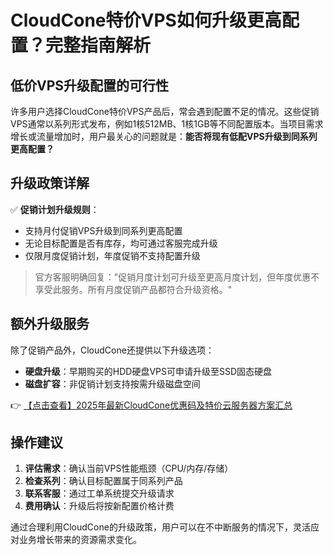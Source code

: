 # CloudCone特价VPS如何升级更高配置？完整指南解析

## 低价VPS升级配置的可行性

许多用户选择CloudCone特价VPS产品后，常会遇到配置不足的情况。这些促销VPS通常以系列形式发布，例如1核512MB、1核1GB等不同配置版本。当项目需求增长或流量增加时，用户最关心的问题就是：**能否将现有低配VPS升级到同系列更高配置？**

## 升级政策详解

✅ **促销计划升级规则**：
- 支持月付促销VPS升级到同系列更高配置
- 无论目标配置是否有库存，均可通过客服完成升级
- 仅限月度促销计划，年度促销不支持配置升级

> 官方客服明确回复："促销月度计划可升级至更高月度计划，但年度优惠不享受此服务。所有月度促销产品都符合升级资格。"

## 额外升级服务

除了促销产品外，CloudCone还提供以下升级选项：
- **硬盘升级**：早期购买的HDD硬盘VPS可申请升级至SSD固态硬盘
- **磁盘扩容**：非促销计划支持按需升级磁盘空间

👉 [【点击查看】2025年最新CloudCone优惠码及特价云服务器方案汇总](https://bit.ly/Cloudcone)

## 操作建议

1. **评估需求**：确认当前VPS性能瓶颈（CPU/内存/存储）
2. **检查系列**：确认目标配置属于同系列产品
3. **联系客服**：通过工单系统提交升级请求
4. **费用确认**：升级后将按新配置价格计费

通过合理利用CloudCone的升级政策，用户可以在不中断服务的情况下，灵活应对业务增长带来的资源需求变化。